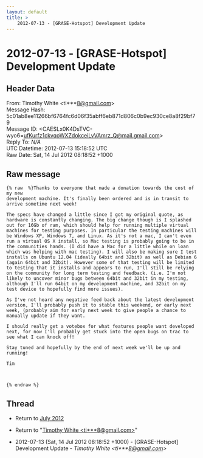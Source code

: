```yaml
---
layout: default
title: >
    2012-07-13 - [GRASE-Hotspot] Development Update
---
```


# 2012-07-13 - [GRASE-Hotspot] Development Update

## Header Data

From: Timothy White \<ti***8@gmail.com\><br>
Message Hash: 5c01ab8ee11266bf6764fc6d06f35abff6eb871d806c0b9ec930ce8a8f29bf79<br>
Message ID: \<CAESLx0K4DsTVC-wyo6=ufKurfz1ckvqoWXZdokceiLvVAmrz_Q@mail.gmail.com\><br>
Reply To: _N/A_<br>
UTC Datetime: 2012-07-13 15:18:52 UTC<br>
Raw Date: Sat, 14 Jul 2012 08:18:52 +1000<br>

## Raw message

```
{% raw  %}Thanks to everyone that made a donation towards the cost of my new
development machine. It's finally been ordered and is in transit to
arrive sometime next week!

The specs have changed a little since I got my original quote, as
hardware is constantly changing. The big change though is I splashed
out for 16Gb of ram, which should help for running multiple virtual
machines for testing purposes. In particular the testing machines will
be Windows XP, Windows 7, and Linux. As it's not a mac, I can't even
run a virtual OS X install, so Mac testing is probably going to be in
the communities hands. (I did have a Mac for a little while on loan
which was helping with mac testing). I will also be making sure I test
installs on Ubuntu 12.04 (ideally 64bit and 32bit) as well as Debian 6
(again 64bit and 32bit). However some of that testing will be limited
to testing that it installs and appears to run, I'll still be relying
on the community for long term testing and feedback. (i.e. I'm not
likely to uncover minor bugs between 64bit and 32bit in my testing,
although I'll run 64bit on my development machine, and 32bit on my
test device to hopefully find more issues).

As I've not heard any negative feed back about the latest development
version, I'll probably push it to stable this weekend, or early next
week, (probably aim for early next week to give people a chance to
manually update if they want.

I should really get a votebox for what features people want developed
next, for now I'll probably get stuck into the open bugs on trac to
see what I can knock off!

Stay tuned and hopefully by the end of next week we'll be up and running!

Tim



{% endraw %}
```

## Thread

+ Return to [July 2012](/archive/2012/07)

+ Return to "[Timothy White <ti***8<span>@</span>gmail.com>](/authors/ti___8_at_gmail_com)"

+ 2012-07-13 (Sat, 14 Jul 2012 08:18:52 +1000) - [GRASE-Hotspot] Development Update - _Timothy White \<ti***8@gmail.com\>_

